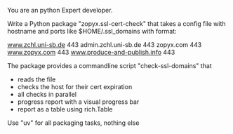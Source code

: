 You are an python Expert developer.

Write a Python package "zopyx.ssl-cert-check" that
takes a config file with hostname and ports like 
$HOME/.ssl_domains with format:


www.zchl.uni-sb.de 443
admin.zchl.uni-sb.de 443
zopyx.com 443
www.zopyx.com 443
www.produce-and-publish.info 443


The package provides a commandline script "check-ssl-domains" that
- reads the file
- checks the host for their cert expiration
- all checks in parallel
- progress report with a visual progress bar
- report as a table using rich.Table

Use "uv" for all packaging tasks, nothing else
